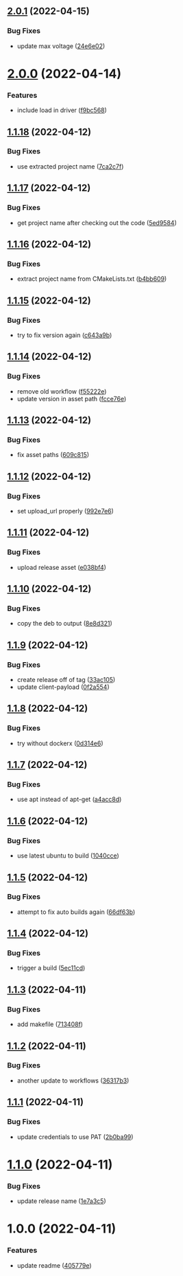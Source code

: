 ## [2.0.1](https://github.com/darkdragonsastro/indi-dragon-ups/compare/v2.0.0...v2.0.1) (2022-04-15)


### Bug Fixes

* update max voltage ([24e6e02](https://github.com/darkdragonsastro/indi-dragon-ups/commit/24e6e022b8631ff678a3b506c4eff9e58f3a56d1))

# [2.0.0](https://github.com/darkdragonsastro/indi-dragon-ups/compare/v1.1.18...v2.0.0) (2022-04-14)


### Features

* include load in driver ([f9bc568](https://github.com/darkdragonsastro/indi-dragon-ups/commit/f9bc56859f4fa8863a283027114c1daad17958c5))

## [1.1.18](https://github.com/darkdragonsastro/indi-dragon-ups/compare/v1.1.17...v1.1.18) (2022-04-12)


### Bug Fixes

* use extracted project name ([7ca2c7f](https://github.com/darkdragonsastro/indi-dragon-ups/commit/7ca2c7f4b5aefc53f56ccd395aa883e4181a2a3a))

## [1.1.17](https://github.com/darkdragonsastro/indi-dragon-ups/compare/v1.1.16...v1.1.17) (2022-04-12)


### Bug Fixes

* get project name after checking out the code ([5ed9584](https://github.com/darkdragonsastro/indi-dragon-ups/commit/5ed95840c438e067b93b1af02bc3f3471032edda))

## [1.1.16](https://github.com/darkdragonsastro/indi-dragon-ups/compare/v1.1.15...v1.1.16) (2022-04-12)


### Bug Fixes

* extract project name from CMakeLists.txt ([b4bb609](https://github.com/darkdragonsastro/indi-dragon-ups/commit/b4bb609d30cf39376eb96c78c00bb9e73fc2eff5))

## [1.1.15](https://github.com/darkdragonsastro/indi-dragon-ups/compare/v1.1.14...v1.1.15) (2022-04-12)


### Bug Fixes

* try to fix version again ([c643a9b](https://github.com/darkdragonsastro/indi-dragon-ups/commit/c643a9b3b23c0b56f186adaef92e23b68931979a))

## [1.1.14](https://github.com/darkdragonsastro/indi-dragon-ups/compare/v1.1.13...v1.1.14) (2022-04-12)


### Bug Fixes

* remove old workflow ([f55222e](https://github.com/darkdragonsastro/indi-dragon-ups/commit/f55222e0d0a1cb2854717c6f4fa0c0ceb0fe08ae))
* update version in asset path ([fcce76e](https://github.com/darkdragonsastro/indi-dragon-ups/commit/fcce76e4f7234043dc50ad5ec6834dc398f5b466))

## [1.1.13](https://github.com/darkdragonsastro/indi-dragon-ups/compare/v1.1.12...v1.1.13) (2022-04-12)


### Bug Fixes

* fix asset paths ([609c815](https://github.com/darkdragonsastro/indi-dragon-ups/commit/609c815f4b9645da94cf943bb0c3eec4b7271711))

## [1.1.12](https://github.com/darkdragonsastro/indi-dragon-ups/compare/v1.1.11...v1.1.12) (2022-04-12)


### Bug Fixes

* set upload_url properly ([992e7e6](https://github.com/darkdragonsastro/indi-dragon-ups/commit/992e7e620c3c766c0abef2d26837382e01464fe5))

## [1.1.11](https://github.com/darkdragonsastro/indi-dragon-ups/compare/v1.1.10...v1.1.11) (2022-04-12)


### Bug Fixes

* upload release asset ([e038bf4](https://github.com/darkdragonsastro/indi-dragon-ups/commit/e038bf40c39be18db4c79e331503955ccc25a55b))

## [1.1.10](https://github.com/darkdragonsastro/indi-dragon-ups/compare/v1.1.9...v1.1.10) (2022-04-12)


### Bug Fixes

* copy the deb to output ([8e8d321](https://github.com/darkdragonsastro/indi-dragon-ups/commit/8e8d32110542fe498b57f4023a77c47ad3dad0e7))

## [1.1.9](https://github.com/darkdragonsastro/indi-dragon-ups/compare/v1.1.8...v1.1.9) (2022-04-12)


### Bug Fixes

* create release off of tag ([33ac105](https://github.com/darkdragonsastro/indi-dragon-ups/commit/33ac105f7568157653dea56d9c67a068721e4e27))
* update client-payload ([0f2a554](https://github.com/darkdragonsastro/indi-dragon-ups/commit/0f2a554d09f9f5248f370dbe6aae19032dd35dd3))

## [1.1.8](https://github.com/darkdragonsastro/indi-dragon-ups/compare/v1.1.7...v1.1.8) (2022-04-12)


### Bug Fixes

* try without dockerx ([0d314e6](https://github.com/darkdragonsastro/indi-dragon-ups/commit/0d314e6f65ba94d8cdd0aebd3b3d0234fb5b7641))

## [1.1.7](https://github.com/darkdragonsastro/indi-dragon-ups/compare/v1.1.6...v1.1.7) (2022-04-12)


### Bug Fixes

* use apt instead of apt-get ([a4acc8d](https://github.com/darkdragonsastro/indi-dragon-ups/commit/a4acc8dff2059b42ecaed771db6cb8e4fc179137))

## [1.1.6](https://github.com/darkdragonsastro/indi-dragon-ups/compare/v1.1.5...v1.1.6) (2022-04-12)


### Bug Fixes

* use latest ubuntu to build ([1040cce](https://github.com/darkdragonsastro/indi-dragon-ups/commit/1040cceaff813919f4ea14fcc3230b1c046437af))

## [1.1.5](https://github.com/darkdragonsastro/indi-dragon-ups/compare/v1.1.4...v1.1.5) (2022-04-12)


### Bug Fixes

* attempt to fix auto builds again ([66df63b](https://github.com/darkdragonsastro/indi-dragon-ups/commit/66df63ba2acb6d7f785257a535854eba1fb6b0ee))

## [1.1.4](https://github.com/darkdragonsastro/indi-dragon-ups/compare/v1.1.3...v1.1.4) (2022-04-12)


### Bug Fixes

* trigger a build ([5ec11cd](https://github.com/darkdragonsastro/indi-dragon-ups/commit/5ec11cdf4a7919be2104ff4f398b70e567c55aee))

## [1.1.3](https://github.com/darkdragonsastro/indi-dragon-ups/compare/v1.1.2...v1.1.3) (2022-04-11)


### Bug Fixes

* add makefile ([713408f](https://github.com/darkdragonsastro/indi-dragon-ups/commit/713408f8dc47df685a1e23909f506eb07396eed4))

## [1.1.2](https://github.com/darkdragonsastro/indi-dragon-ups/compare/v1.1.1...v1.1.2) (2022-04-11)


### Bug Fixes

* another update to workflows ([36317b3](https://github.com/darkdragonsastro/indi-dragon-ups/commit/36317b3b399b1cc68d00eeac8c612559d9b29973))

## [1.1.1](https://github.com/darkdragonsastro/indi-dragon-ups/compare/v1.1.0...v1.1.1) (2022-04-11)


### Bug Fixes

* update credentials to use PAT ([2b0ba99](https://github.com/darkdragonsastro/indi-dragon-ups/commit/2b0ba9976900966979d571655649462267257729))

# [1.1.0](https://github.com/darkdragonsastro/indi-dragon-ups/compare/v1.0.0...v1.1.0) (2022-04-11)


### Bug Fixes

* update release name ([1e7a3c5](https://github.com/darkdragonsastro/indi-dragon-ups/commit/1e7a3c52f018e0c554d72cc851f989d52fb40664))

# 1.0.0 (2022-04-11)


### Features

* update readme ([405779e](https://github.com/darkdragonsastro/indi-dragon-ups/commit/405779ebaa6bc0c8c90b55a9b84122c927a3d5a9))
